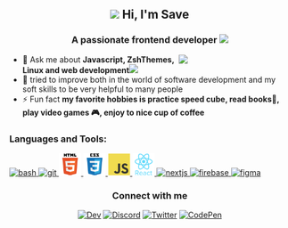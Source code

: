 <h2 align="center">
	<img src="https://media.giphy.com/media/COvPi2jXLV8XFOnLFz/giphy.gif" width="50" /> Hi,
	I'm Save
</h2>
<h3 align="center">
	A passionate frontend developer
	<img src="https://media.giphy.com/media/cIn5fTcjnKhStIeAef/giphy.gif" width="30" />
</h3>
<img
	align="right"
	width="200"
	src="https://media.giphy.com/media/xThta0yq8q9JwHL8kg/giphy.gif"
/>

<!--👯 I’m looking to collaborate on [PcmasterApp](https://pcmaster-race.herokuapp.com/) -->
- 💬 Ask me about **Javascript, ZshThemes, Linux and web development<img src="https://media.giphy.com/media/j3fdZ1QIhCpBlWUONw/giphy.gif" width="25" />** 
- 🎢 tried to improve both in the world of software development and my soft skills to be very helpful to many people
- ⚡ Fun fact **my favorite hobbies is practice speed cube, read books📕, play video games 🎮, enjoy to nice cup of coffee**

<h3 align="left">Languages and Tools:</h3>
<p align="left">
	<a href="https://www.gnu.org/software/bash/" target="_blank">
		<img
			src="https://www.vectorlogo.zone/logos/gnu_bash/gnu_bash-icon.svg"
			alt="bash"
			width="40"
			height="40"
		/>
	</a>
	<a href="https://git-scm.com/" target="_blank">
		<img
			src="https://www.vectorlogo.zone/logos/git-scm/git-scm-icon.svg"
			alt="git"
			width="40"
			height="40"
		/>
	</a>
	<a href="https://www.w3.org/html/" target="_blank">
		<img
			src="https://raw.githubusercontent.com/devicons/devicon/master/icons/html5/html5-original-wordmark.svg"
			alt="html5"
			width="40"
			height="40"
		/>
	</a>
	<a href="https://www.w3schools.com/css/" target="_blank">
		<img
			src="https://raw.githubusercontent.com/devicons/devicon/master/icons/css3/css3-original-wordmark.svg"
			alt="css3"
			width="40"
			height="40"
		/>
	</a>
	<a href="https://developer.mozilla.org/en-US/docs/Web/JavaScript" target="_blank">
		<img
			src="https://raw.githubusercontent.com/devicons/devicon/master/icons/javascript/javascript-original.svg"
			alt="javascript"
			width="40"
			height="40"
		/>
	</a>
	<a href="https://reactjs.org/" target="_blank">
		<img
			src="https://raw.githubusercontent.com/devicons/devicon/master/icons/react/react-original-wordmark.svg"
			alt="react"
			width="40"
			height="40"
		/>
	</a>
	<a href="https://nextjs.org/" target="_blank">
		<img
			src="https://cdn.worldvectorlogo.com/logos/nextjs-3.svg"
			alt="nextjs"
			width="40"
			height="40"
		/>
	</a>
	<a href="https://firebase.google.com/" target="_blank">
		<img
			src="https://www.vectorlogo.zone/logos/firebase/firebase-icon.svg"
			alt="firebase"
			width="40"
			height="40"
		/>
	</a>
	<a href="https://www.figma.com/" target="_blank">
		<img
			src="https://www.vectorlogo.zone/logos/figma/figma-icon.svg"
			alt="figma"
			width="40"
			height="40"
		/>
	</a>
</p>

<h3 align="center">Connect with me</h3>

<p align="center">
	<a href="https://dev.to/Savecoders"
		><img
			alt="Dev"
			title="Social"
			src="https://shields.io/badge/-Dev.to-black.svg?&style=for-the-badge&logo=dev.to&logoColor=white"
	/></a>
	<a href="https://discord.gg/R6maQ4W9fz"
		><img
			alt="Discord"
			title="My server"
			src="https://shields.io/badge/-DISCORD-5865F2.svg?&style=for-the-badge&logo=discord&logoColor=white"
	/></a>
	<a href="https://twitter.com/PabloPincay75"
		><img
			alt="Twitter"
			title="twitter"
			src="https://shields.io/badge/-TWITTER-1A8CD8.svg?&style=for-the-badge&logo=Twitter&logoColor=white"
	/></a>
	<a href="https://codepen.io/savecoders"
		><img
			alt="CodePen"
			title="CodePen Profile"
			src="https://shields.io/badge/-CODEPEN-1E1F26.svg?&style=for-the-badge&logo=Codepen&logoColor=white"
	/></a>
</p>
